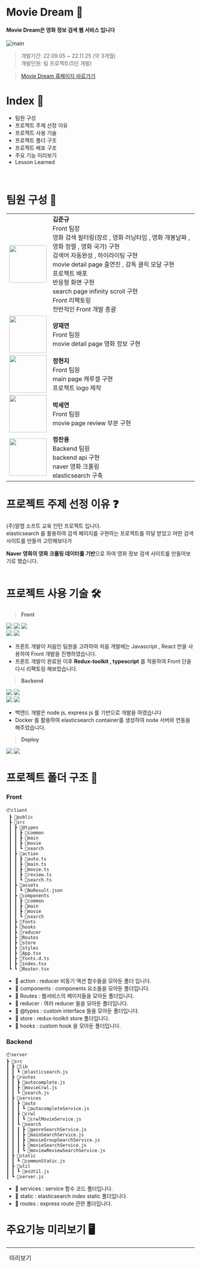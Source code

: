# Movie Dream :movie_camera:
#### Movie Dream은 영화 정보 검색 웹 서비스 입니다
![main](https://user-images.githubusercontent.com/96876293/204118812-37ace5ee-5af2-40aa-9f94-6cc349ad469e.png)
> 개발기간: 22.09.05 ~ 22.11.25 (약 3개월) </br>
> 개발인원: 팀 프로젝트(5인 개발) </br>

> [Movie Dream 홈페이지 바로가기](http://3.37.88.244/) </br>

# Index 📖
+ 팀원 구성
+ 프로젝트 주제 선정 이유
+ 프로젝트 사용 기술
+ 프로젝트 폴더 구조
+ 프로젝트 배포 구조
+ 주요 기능 미리보기
+ Lesson Learned 
</br>

# 팀원 구성 :raising_hand:
<table>
  <tr>
    <td>
         <img src="https://user-images.githubusercontent.com/96876293/204119092-198375f2-4fcb-4534-b14a-50010659e261.jpeg" width="100">
    </td>
     <td>
         <b>김준규</b></br>
         Front 팀장</br>
         영화 검색 필터링(장르 , 영화 러닝타임 , 영화 개봉날짜 , 영화 정렬 , 영화 국가) 구현</br>
         검색어 자동완성 , 하이라이팅 구현</br>
         movie detail page 출연진 , 감독 클릭 모달 구현</br>
         프로젝트 배포</br>
         반응형 화면 구현</br>
         search page infinity scroll 구현</br>
         Front 리팩토링</br>
         전반적인 Front 개발 총괄
    </td>
      
   </tr>
   <tr>
        <td>
         <img src="https://user-images.githubusercontent.com/96876293/204119323-29acab5d-0064-4694-944a-8c0d53f4773a.png" width="100">
    </td>
     <td>
         <b>양재연</b></br>
         Front 팀원</br>
         movie detail page 영화 정보 구현</br>
    </td>
   </tr>
    <tr>
        <td>
         <img src="https://user-images.githubusercontent.com/96876293/204119447-be66d541-1c2f-4d81-9858-0a0b3df555d6.png" width="100">
    </td>
     <td>
         <b>정현지</b></br>
         Front 팀원</br>
         main page 캐루셀 구현</br>
         프로젝트 logo 제작</br>
    </td>
   </tr>
    <tr>
        <td>
         <img src="https://user-images.githubusercontent.com/96876293/204119499-1e5de145-8d0a-47d1-87f9-578cc6ecdc8d.png" width="100">
    </td>
     <td>
         <b>박세연</b></br>
         Front 팀원</br>
         movie page review 부분 구현</br>
    </td>
   </tr>
    <tr>
        <td>
         <img src="https://user-images.githubusercontent.com/96876293/204119580-e47f93c9-0f94-4fdb-89bc-e293975bd6b3.png" width="100">
    </td>
     <td>
         <b>정찬용</b></br>
         Backend 팀원</br>
         backend api 구현</br>
         naver 영화 크롤링</br>
         elasticsearch 구축</br>
    </td>
   </tr>
</table>

# 프로젝트 주제 선정 이유 :question:
(주)알엠 소프트 교육 인턴 프로젝트 입니다. </br>
elasticsearch 를 활용하여 검색 페이지를 구현하는 프로젝트를 하달 받았고 어떤 검색 사이트를 만들까 고민해보다가 </br>

**Naver 영화의 영화 크롤링 데이터를 기반**으로 하여 영화 정보 검색 사이트를 만들어보기로 했습니다.
</br></br>
# 프로젝트 사용 기술  🛠
> <b>Front</b> </br>

<img src="https://img.shields.io/badge/JavaScript-F7DF1E?style=for-the-badge&logo=JavaScript&logoColor=white"> <img src="https://img.shields.io/badge/TypeScript-3178C6?style=for-the-badge&logo=TypeScript&logoColor=white">
<img src="https://img.shields.io/badge/React-61DAFB?style=for-the-badge&logo=React&logoColor=white"></br>
<img src="https://img.shields.io/badge/styled components-DB7093?style=for-the-badge&logo=styled-components&logoColor=white"> <img src="https://img.shields.io/badge/Redux toolkit-764ABC?style=for-the-badge&logo=Redux&logoColor=white">

+ 프론트 개발이 처음인 팀원을 고려하여 처음 개발에는 Javascript , React 만을 사용하여 Front 개발을 진행하였습니다. </br>
+ 프론트 개발이 완료된 이후 **Redux-toolkit , typescript** 를 적용하여 Front 단을 다시 리팩토링 해보았습니다.

> <b>Backend</b> </br>

<img src="https://img.shields.io/badge/Node.js-339933?style=for-the-badge&logo=Node.js&logoColor=white"> <img src="https://img.shields.io/badge/Express-000000?style=for-the-badge&logo=Express&logoColor=white"></br>
 <img src="https://img.shields.io/badge/Elasticsearch-005571?style=for-the-badge&logo=Elasticsearch&logoColor=white">  <img src="https://img.shields.io/badge/Docker-2496ED?style=for-the-badge&logo=Docker&logoColor=white">
 
+ 백엔드 개발은 node js, express js 를 기반으로 개발을 하였습니다 </br>
+ Docker 를 활용하여 elasticsearch container를 생성하여 node 서버와 연동을 해주었습니다.

> <b>Deploy</b> </br>

<img src="https://img.shields.io/badge/Amazon AWS-FF9900?style=for-the-badge&logo=Amazon AWS&logoColor=white"> <img src="https://img.shields.io/badge/Nginx-009639?style=for-the-badge&logo=Nginx&logoColor=white"> </br>

# 프로젝트 폴더 구조 :open_file_folder:

### Front

```
📦client
 ┣ 📂public
 ┣ 📂src
 ┃ ┣ 📂@types
 ┃ ┃ ┣ 📂common
 ┃ ┃ ┣ 📂main
 ┃ ┃ ┣ 📂movie
 ┃ ┃ ┗ 📂search
 ┃ ┣ 📂action
 ┃ ┃ ┣ 📜auto.ts
 ┃ ┃ ┣ 📜main.ts
 ┃ ┃ ┣ 📜movie.ts
 ┃ ┃ ┣ 📜review.ts
 ┃ ┃ ┗ 📜search.ts
 ┃ ┣ 📂assets
 ┃ ┃ ┗ 📜NoResult.json
 ┃ ┣ 📂components
 ┃ ┃ ┣ 📂common
 ┃ ┃ ┣ 📂main
 ┃ ┃ ┣ 📂movie
 ┃ ┃ ┗ 📂search
 ┃ ┣ 📂fonts
 ┃ ┣ 📂hooks
 ┃ ┣ 📂reducer
 ┃ ┣ 📂Routes
 ┃ ┣ 📂store
 ┃ ┣ 📂styles
 ┃ ┣ 📜App.tsx
 ┃ ┣ 📜fonts.d.ts
 ┃ ┣ 📜index.tsx
 ┗ ┗ 📜Router.tsx
```

 + :open_file_folder: action : reducer 비동기 액션 합수들을 모아둔 폴더 입니다.
 + :open_file_folder: components : components 요소들을 모아둔 폴더입니다.
 + :open_file_folder: Routes : 웹서비스의 페이지들을 모아둔 폴더입니다.
 + :open_file_folder: reducer : 여러 reducer 들을 모아둔 폴더입니다.
 + :open_file_folder: @types : custom interface 들을 모아둔 폴더입니다.
 + :open_file_folder: store : redux-toolkit store 폴더입니다.
 + :open_file_folder: hooks : custom hook 을 모아둔 폴더입니다.
  ### Backend
  ```
  📦server
 ┣ 📂src
 ┃ ┣ 📂lib
 ┃ ┃ ┗ 📜elasticsearch.js
 ┃ ┣ 📂routes
 ┃ ┃ ┣ 📜autocomplete.js
 ┃ ┃ ┣ 📜movieCrwl.js
 ┃ ┃ ┗ 📜search.js
 ┃ ┣ 📂services
 ┃ ┃ ┣ 📂auto
 ┃ ┃ ┃ ┗ 📜autocompleteService.js
 ┃ ┃ ┣ 📂crwl
 ┃ ┃ ┃ ┗ 📜crwlMovieService.js
 ┃ ┃ ┗ 📂search
 ┃ ┃ ┃ ┣ 📜genreSearchService.js
 ┃ ┃ ┃ ┣ 📜mainSearchService.js
 ┃ ┃ ┃ ┣ 📜movieGroupSearchService.js
 ┃ ┃ ┃ ┣ 📜movieSearchService.js
 ┃ ┃ ┃ ┗ 📜moviewReviewSearchService.js
 ┃ ┣ 📂static
 ┃ ┃ ┗ 📜commonStatic.js
 ┃ ┣ 📂util
 ┃ ┃ ┗ 📜esUtil.js
 ┃ ┗ 📜server.js
  ```
 + :open_file_folder: services : service 함수 코드 폴더입니다.
 + :open_file_folder: static : elasticsearch index static 폴더입니다.
 + :open_file_folder: routes : express route 관련 폴더입니다.
 
  # 주요기능 미리보기 🖥
  <table>
    <tr>
       <td>미리보기</td>
       <td>설명</td>
     </tr>
    <tr>
    <td>
        <img src=https://user-images.githubusercontent.com/96876293/190637715-ad433e90-a20b-4f30-b71d-0796ac983774.gif width="500">
      </td>
      <td>
        <b>메인 페이지</b> <br />
        - 웹 페이지에 들어오면 제일 먼저 볼 수 있는 메인 페이지 입니다. <br />
        - 여러 상품을 볼 수 있고 더보기 버튼으로 더욱 많은 상품을 볼 수 있습니다.<br />
        - 페이징 처리를 하였으며 더이상 보여줄 상품이 없다면 더보기 버튼을 사라지게 처리하였습니다.
      </td>
    </tr>
  </table>
  작성중...
  
